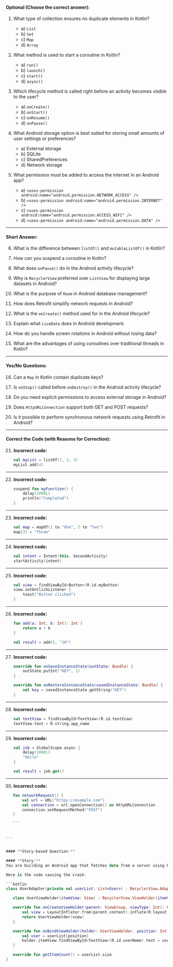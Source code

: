 
#### **Optional (Choose the correct answer):**

1. What type of collection ensures no duplicate elements in Kotlin?
   - a) `List`
   - b) `Set`
   - c) `Map`
   - d) `Array`

2. What method is used to start a coroutine in Kotlin?
   - a) `run()`
   - b) `launch()`
   - c) `start()`
   - d) `async()`

3. Which lifecycle method is called right before an activity becomes visible to the user?
   - a) `onCreate()`
   - b) `onStart()`
   - c) `onResume()`
   - d) `onPause()`

4. What Android storage option is best suited for storing small amounts of user settings or preferences?
   - a) External storage
   - b) SQLite
   - c) SharedPreferences
   - d) Network storage

5. What permission must be added to access the internet in an Android app?
   - a) `<uses-permission android:name="android.permission.NETWORK_ACCESS" />`
   - b) `<uses-permission android:name="android.permission.INTERNET" />`
   - c) `<uses-permission android:name="android.permission.ACCESS_WIFI" />`
   - d) `<uses-permission android:name="android.permission.DATA" />`

---

#### **Short Answer:**

6. What is the difference between `listOf()` and `mutableListOf()` in Kotlin?

7. How can you suspend a coroutine in Kotlin?

8. What does `onPause()` do in the Android activity lifecycle?

9. Why is `RecyclerView` preferred over `ListView` for displaying large datasets in Android?

10. What is the purpose of `Room` in Android database management?

11. How does Retrofit simplify network requests in Android?


12. What is the `onCreate()` method used for in the Android lifecycle?


13. Explain what `LiveData` does in Android development.


14. How do you handle screen rotations in Android without losing data?


15. What are the advantages of using coroutines over traditional threads in Kotlin?


---

#### **Yes/No Questions:**

16. Can a `Map` in Kotlin contain duplicate keys?

17. Is `onStop()` called before `onDestroy()` in the Android activity lifecycle?

18. Do you need explicit permissions to access external storage in Android?

19. Does `HttpURLConnection` support both GET and POST requests?

20. Is it possible to perform synchronous network requests using Retrofit in Android?

---

#### **Correct the Code (with Reasons for Correction):**

21. **Incorrect code:**
    ```kotlin
    val myList = listOf(1, 2, 3)
    myList.add(4)
    ```


---

22. **Incorrect code:**
    ```kotlin
    suspend fun myFunction() {
        delay(1000L)
        println("Completed")
    }
    ```


---

23. **Incorrect code:**
    ```kotlin
    val map = mapOf(1 to "One", 2 to "Two")
    map[3] = "Three"
    ```
 

---

24. **Incorrect code:**
    ```kotlin
    val intent = Intent(this, SecondActivity)
    startActivity(intent)
    ```


---

25. **Incorrect code:**
    ```kotlin
    val view = findViewById<Button>(R.id.myButton)
    view.setOnClickListener {
        toast("Button clicked")
    }
    ```


---

26. **Incorrect code:**
    ```kotlin
    fun add(a: Int, b: Int): Int {
        return a + b
    }

    val result = add(5, "10")
    ```


---

27. **Incorrect code:**
    ```kotlin
    override fun onSaveInstanceState(outState: Bundle) {
        outState.putInt("KEY", 1)
    }

    override fun onRestoreInstanceState(savedInstanceState: Bundle) {
        val key = savedInstanceState.getString("KEY")
    }
    ```


---

28. **Incorrect code:**
    ```kotlin
    val textView = findViewById<TextView>(R.id.textView)
    textView.text = R.string.app_name
    ```


---

29. **Incorrect code:**
    ```kotlin
    val job = GlobalScope.async {
        delay(1000L)
        "Hello"
    }

    val result = job.get()
    ```


---

30. **Incorrect code:**
   
 
 ```kotlin
    fun networkRequest() {
        val url = URL("https://example.com")
        val connection = url.openConnection() as HttpURLConnection
        connection.setRequestMethod("POST")
    }

    ```


---


#### **Story-based Question:**

#### **Story:**
You are building an Android app that fetches data from a server using Retrofit. The app fetches user data and displays it in a `RecyclerView`. However, the app crashes when the data is fetched and loaded into the `RecyclerView`. 

Here is the code causing the crash:

```kotlin
class UserAdapter(private val userList: List<User>) : RecyclerView.Adapter<UserAdapter.UserViewHolder>() {

    class UserViewHolder(itemView: View) : RecyclerView.ViewHolder(itemView)

    override fun onCreateViewHolder(parent: ViewGroup, viewType: Int): UserViewHolder {
        val view = LayoutInflater.from(parent.context).inflate(R.layout.user_item, parent, false)
        return UserViewHolder(view)
    }

    override fun onBindViewHolder(holder: UserViewHolder, position: Int) {
        val user = userList[position]
        holder.itemView.findViewById<TextView>(R.id.userName).text = user.name
    }

    override fun getItemCount() = userList.size
}
```



